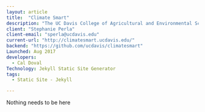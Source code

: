 ```yaml
---
layout: article
title:  "Climate Smart"
description: "The UC Davis College of Agricultural and Environmental Sciences International Programs Office shares agricultural knowledge and information with the world. We conduct training and workshops, develop research & extension projects, advise on curriculum development, sponsor global programs, offer educational opportunities, and guide capacity building."
client: "Stephanie Perla"
client-email: "sperla@ucdavis.edu"
current-url: "http://climatesmart.ucdavis.edu/"
backend: "https://github.com/ucdavis/climatesmart"
Launched: Aug 2017
developers:
  - Cal Doval
Technology: Jekyll Static Site Generator
tags:
  - Static Site - Jekyll

---
```


Nothing needs to be here

